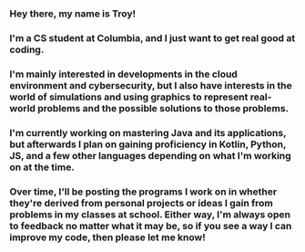 ### Hey there, my name is Troy! 
### I'm a CS student at Columbia, and I just want to get real good at coding.
### I'm mainly interested in developments in the cloud environment and cybersecurity, but I also have interests in the world of simulations and using graphics to represent real-world problems and the possible solutions to those problems. 
### I'm currently working on mastering Java and its applications, but afterwards I plan on gaining proficiency in Kotlin, Python, JS, and a few other languages depending on what I'm working on at the time. 
### Over time, I'll be posting the programs I work on in whether they're derived from personal projects or ideas I gain from problems in my classes at school. Either way, I'm always open to feedback no matter what it may be, so if you see a way I can improve my code, then please let me know! 

<!--
**troy-c137/troy-c137** is a ✨ _special_ ✨ repository because its `README.md` (this file) appears on your GitHub profile.

Here are some ideas to get you started:

- 🔭 I’m currently working on ...
- 🌱 I’m currently learning ...
- 👯 I’m looking to collaborate on ...
- 🤔 I’m looking for help with ...
- 💬 Ask me about ...
- 📫 How to reach me: ...
- ⚡ Fun fact: ...
-->
